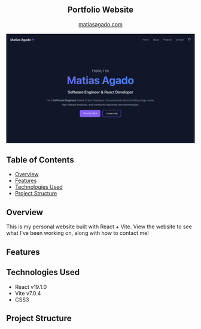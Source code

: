 <div align="center">
  <h2>Portfolio Website</h2>
  <a href="https://matiasagado.com" target="_blank">matiasagado.com</a>
  <br />
  <br />
  <img src="./src/assets/projects/portfolio.jpeg" alt="Portfolio Screenshot" width="600px" />
</div>


## Table of Contents

- [Overview](#Overview)
- [Features](#Features)
- [Technologies Used](#Technologies-Used)
- [Project Structure](#Project-Structure)

## Overview

This is my personal website built with React + Vite. View the website to see what I've been working on, along with how to contact me! 

## Features

## Technologies Used

 - React v19.1.0
 - Vite v7.0.4
 - CSS3

## Project Structure
